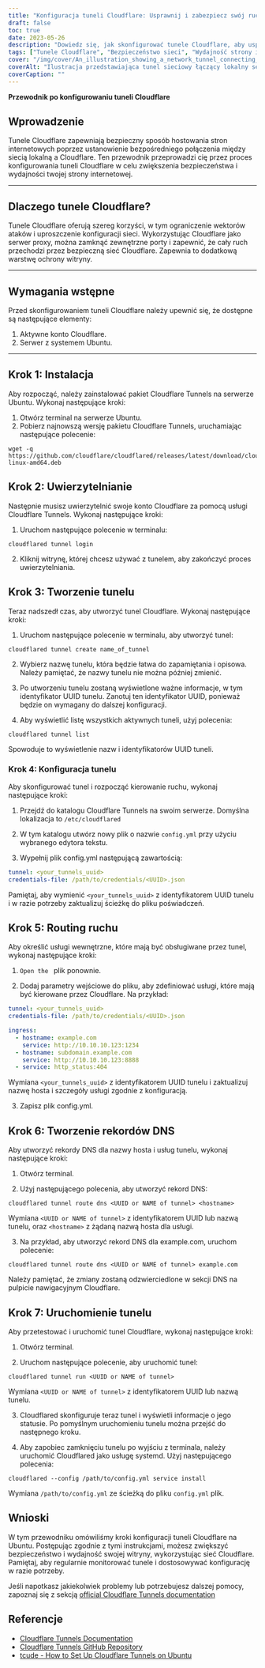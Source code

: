 ```yaml
---
title: "Konfiguracja tuneli Cloudflare: Usprawnij i zabezpiecz swój ruch sieciowy"
draft: false
toc: true
date: 2023-05-26
description: "Dowiedz się, jak skonfigurować tunele Cloudflare, aby usprawnić i chronić ruch sieciowy, zwiększając wydajność i bezpieczeństwo."
tags: ["Tunele Cloudflare", "Bezpieczeństwo sieci", "Wydajność strony internetowej", "Serwer proxy", "Ruch internetowy", "Konfiguracja sieci", "Ubuntu Server", "Konto Cloudflare", "Uwierzytelnianie", "Tworzenie tunelu", "Routing ruchu", "Rekordy DNS", "Bezpieczne połączenie", "Hosting stron internetowych", "Usługa proxy", "Ochrona sieci", "Optymalizacja wydajności", "Integracja z Cloudflare", "Konfiguracja serwera", "Szyfrowanie ruchu", "Zarządzanie ruchem sieciowym", "Bezpieczny hosting", "Bezpieczeństwo stron internetowych", "Konfiguracja Ubuntu", "Technologia tunelowania", "Usługi Cloudflare", "Wydajność sieci", "Bezpieczeństwo w sieci", "Bezpieczeństwo serwera", "Zarządzanie ruchem", "Cloudflare Proxy"]
cover: "/img/cover/An_illustration_showing_a_network_tunnel_connecting_a_local.png"
coverAlt: "Ilustracja przedstawiająca tunel sieciowy łączący lokalny serwer z logo Cloudflare, symbolizującym bezpieczny i usprawniony ruch sieciowy."
coverCaption: ""
---
```


**Przewodnik po konfigurowaniu tuneli Cloudflare**

## Wprowadzenie
Tunele Cloudflare zapewniają bezpieczny sposób hostowania stron internetowych poprzez ustanowienie bezpośredniego połączenia między siecią lokalną a Cloudflare. Ten przewodnik przeprowadzi cię przez proces konfigurowania tuneli Cloudflare w celu zwiększenia bezpieczeństwa i wydajności twojej strony internetowej.

______

## Dlaczego tunele Cloudflare?
Tunele Cloudflare oferują szereg korzyści, w tym ograniczenie wektorów ataków i uproszczenie konfiguracji sieci. Wykorzystując Cloudflare jako serwer proxy, można zamknąć zewnętrzne porty i zapewnić, że cały ruch przechodzi przez bezpieczną sieć Cloudflare. Zapewnia to dodatkową warstwę ochrony witryny.

______

## Wymagania wstępne
Przed skonfigurowaniem tuneli Cloudflare należy upewnić się, że dostępne są następujące elementy:

1. Aktywne konto Cloudflare.
2. Serwer z systemem Ubuntu.

______

## Krok 1: Instalacja
Aby rozpocząć, należy zainstalować pakiet Cloudflare Tunnels na serwerze Ubuntu. Wykonaj następujące kroki:

1. Otwórz terminal na serwerze Ubuntu.
2. Pobierz najnowszą wersję pakietu Cloudflare Tunnels, uruchamiając następujące polecenie:

```shell
wget -q https://github.com/cloudflare/cloudflared/releases/latest/download/cloudflared-linux-amd64.deb
```

## Krok 2: Uwierzytelnianie
Następnie musisz uwierzytelnić swoje konto Cloudflare za pomocą usługi Cloudflare Tunnels. Wykonaj następujące kroki:

1. Uruchom następujące polecenie w terminalu:

```shell
cloudflared tunnel login
```

2. Kliknij witrynę, której chcesz używać z tunelem, aby zakończyć proces uwierzytelniania.

## Krok 3: Tworzenie tunelu

Teraz nadszedł czas, aby utworzyć tunel Cloudflare. Wykonaj następujące kroki:

1. Uruchom następujące polecenie w terminalu, aby utworzyć tunel:

```shell
cloudflared tunnel create name_of_tunnel
```

2. Wybierz nazwę tunelu, która będzie łatwa do zapamiętania i opisowa. Należy pamiętać, że nazwy tunelu nie można później zmienić.

3. Po utworzeniu tunelu zostaną wyświetlone ważne informacje, w tym identyfikator UUID tunelu. Zanotuj ten identyfikator UUID, ponieważ będzie on wymagany do dalszej konfiguracji.

4. Aby wyświetlić listę wszystkich aktywnych tuneli, użyj polecenia:

```shell
cloudflared tunnel list
```

Spowoduje to wyświetlenie nazw i identyfikatorów UUID tuneli.

### Krok 4: Konfiguracja tunelu

Aby skonfigurować tunel i rozpocząć kierowanie ruchu, wykonaj następujące kroki:

1. Przejdź do katalogu Cloudflare Tunnels na swoim serwerze. Domyślna lokalizacja to `/etc/cloudflared`

2. W tym katalogu utwórz nowy plik o nazwie `config.yml` przy użyciu wybranego edytora tekstu.

3. Wypełnij plik config.yml następującą zawartością:

```yaml
tunnel: <your_tunnels_uuid>
credentials-file: /path/to/credentials/<UUID>.json
```

Pamiętaj, aby wymienić `<your_tunnels_uuid>` z identyfikatorem UUID tunelu i w razie potrzeby zaktualizuj ścieżkę do pliku poświadczeń.

## Krok 5: Routing ruchu

Aby określić usługi wewnętrzne, które mają być obsługiwane przez tunel, wykonaj następujące kroki:

1. `Open the ` plik ponownie.

2. Dodaj parametry wejściowe do pliku, aby zdefiniować usługi, które mają być kierowane przez Cloudflare. Na przykład:

```yaml
tunnel: <your_tunnels_uuid>
credentials-file: /path/to/credentials/<UUID>.json

ingress:
  - hostname: example.com
    service: http://10.10.10.123:1234
  - hostname: subdomain.example.com
    service: http://10.10.10.123:8888
  - service: http_status:404

```

Wymiana `<your_tunnels_uuid>` z identyfikatorem UUID tunelu i zaktualizuj nazwę hosta i szczegóły usługi zgodnie z konfiguracją.

3. Zapisz plik config.yml.


## Krok 6: Tworzenie rekordów DNS

Aby utworzyć rekordy DNS dla nazwy hosta i usług tunelu, wykonaj następujące kroki:

1. Otwórz terminal.

2. Użyj następującego polecenia, aby utworzyć rekord DNS:

```shell
cloudflared tunnel route dns <UUID or NAME of tunnel> <hostname>
```
Wymiana `<UUID or NAME of tunnel>` z identyfikatorem UUID lub nazwą tunelu, oraz `<hostname>` z żądaną nazwą hosta dla usługi.

3. Na przykład, aby utworzyć rekord DNS dla example.com, uruchom polecenie:

```shell
cloudflared tunnel route dns <UUID or NAME of tunnel> example.com
```

Należy pamiętać, że zmiany zostaną odzwierciedlone w sekcji DNS na pulpicie nawigacyjnym Cloudflare.

## Krok 7: Uruchomienie tunelu

Aby przetestować i uruchomić tunel Cloudflare, wykonaj następujące kroki:

1. Otwórz terminal.

2. Uruchom następujące polecenie, aby uruchomić tunel:

```shell
cloudflared tunnel run <UUID or NAME of tunnel>
```

Wymiana `<UUID or NAME of tunnel>` z identyfikatorem UUID lub nazwą tunelu.

3. Cloudflared skonfiguruje teraz tunel i wyświetli informacje o jego statusie. Po pomyślnym uruchomieniu tunelu można przejść do następnego kroku.

4. Aby zapobiec zamknięciu tunelu po wyjściu z terminala, należy uruchomić Cloudflared jako usługę systemd. Użyj następującego polecenia:

```shell
cloudflared --config /path/to/config.yml service install
```

Wymiana `/path/to/config.yml` ze ścieżką do pliku `config.yml` plik.

## Wnioski

W tym przewodniku omówiliśmy kroki konfiguracji tuneli Cloudflare na Ubuntu. Postępując zgodnie z tymi instrukcjami, możesz zwiększyć bezpieczeństwo i wydajność swojej witryny, wykorzystując sieć Cloudflare. Pamiętaj, aby regularnie monitorować tunele i dostosowywać konfigurację w razie potrzeby.

Jeśli napotkasz jakiekolwiek problemy lub potrzebujesz dalszej pomocy, zapoznaj się z sekcją [official Cloudflare Tunnels documentation](https://developers.cloudflare.com/cloudflare-one/connections/connect-apps/install-and-setup/tunnel-guide/)


## Referencje
- [Cloudflare Tunnels Documentation](https://developers.cloudflare.com/cloudflare-one/connections/connect-apps/install-and-setup/tunnel-guide/)
- [Cloudflare Tunnels GitHub Repository](https://github.com/cloudflare/cloudflared)
- [tcude - How to Set Up Cloudflare Tunnels on Ubuntu](https://tcude.net/creating-cloudflare-tunnels-on-ubuntu/)